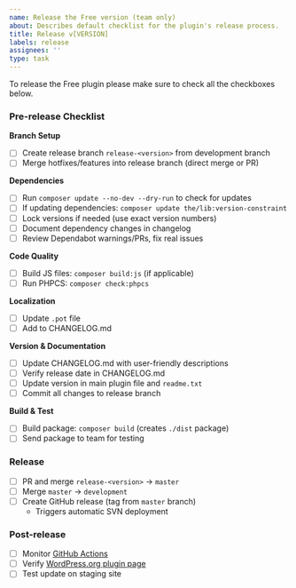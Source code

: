 ```yaml
---
name: Release the Free version (team only)
about: Describes default checklist for the plugin's release process.
title: Release v[VERSION]
labels: release
assignees: ''
type: task
---
```


To release the Free plugin please make sure to check all the checkboxes below.

### Pre-release Checklist

**Branch Setup**
- [ ] Create release branch `release-<version>` from development branch
- [ ] Merge hotfixes/features into release branch (direct merge or PR)

**Dependencies**
- [ ] Run `composer update --no-dev --dry-run` to check for updates
- [ ] If updating dependencies: `composer update the/lib:version-constraint`
- [ ] Lock versions if needed (use exact version numbers)
- [ ] Document dependency changes in changelog
- [ ] Review Dependabot warnings/PRs, fix real issues

**Code Quality**
- [ ] Build JS files: `composer build:js` (if applicable)
- [ ] Run PHPCS: `composer check:phpcs`

**Localization**
- [ ] Update `.pot` file
- [ ] Add to CHANGELOG.md

**Version & Documentation**
- [ ] Update CHANGELOG.md with user-friendly descriptions
- [ ] Verify release date in CHANGELOG.md
- [ ] Update version in main plugin file and `readme.txt`
- [ ] Commit all changes to release branch

**Build & Test**
- [ ] Build package: `composer build` (creates `./dist` package)
- [ ] Send package to team for testing

### Release

- [ ] PR and merge `release-<version>` → `master`
- [ ] Merge `master` → `development`
- [ ] Create GitHub release (tag from `master` branch)
  - Triggers automatic SVN deployment

### Post-release

- [ ] Monitor [GitHub Actions](https://github.com/publishpress/publishpress-future/actions)
- [ ] Verify [WordPress.org plugin page](https://wordpress.org/plugins/post-expirator/)
- [ ] Test update on staging site
